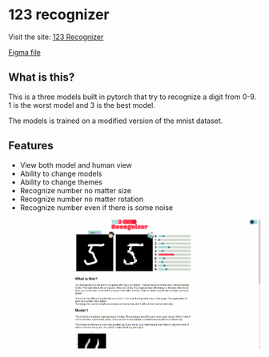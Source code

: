 # 123 recognizer

Visit the site: [123 Recognizer](https://farouqjalabi.github.io/123_Recognizer/)

[Figma file](https://www.figma.com/file/72ui2BNJx94TD74a1YjFHX/Digit-recognizer?type=design&mode=design&t=18Czr5AlmXNK4Qcb-0)

## What is this?

This is a three models built in pytorch that try to recognize a digit from 0-9. 1 is the worst model and 3 is the best model.

The models is trained on a modified version of the mnist dataset.

## Features

- View both model and human view
- Ability to change models
- Ability to change themes
- Recognize number no matter size
- Recognize number no matter rotation
- Recognize number even if there is some noise

![Image of website](https://github.com/FarouqJalabi/123_Recognizer/blob/main/images/preview.png?raw=true)
